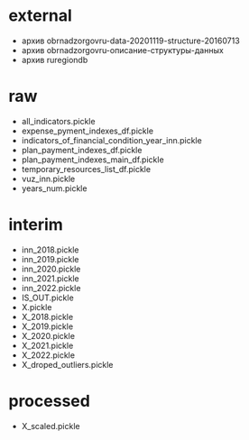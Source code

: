 # external
- архив obrnadzorgovru-data-20201119-structure-20160713
- архив obrnadzorgovru-описание-структуры-данных
- архив ruregiondb

# raw
- all_indicators.pickle
- expense_pyment_indexes_df.pickle
- indicators_of_financial_condition_year_inn.pickle
- plan_payment_indexes_df.pickle
- plan_payment_indexes_main_df.pickle
- temporary_resources_list_df.pickle
- vuz_inn.pickle
- years_num.pickle

# interim
- inn_2018.pickle
- inn_2019.pickle
- inn_2020.pickle
- inn_2021.pickle
- inn_2022.pickle
- IS_OUT.pickle
- X.pickle
- X_2018.pickle
- X_2019.pickle
- X_2020.pickle
- X_2021.pickle
- X_2022.pickle
- X_droped_outliers.pickle

# processed
- X_scaled.pickle
